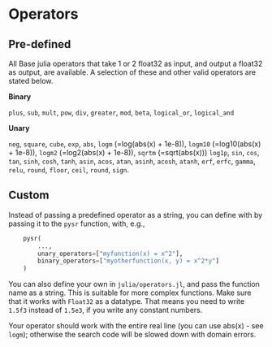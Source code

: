# Operators

## Pre-defined

All Base julia operators that take 1 or 2 float32 as input,
and output a float32 as output, are available. A selection
of these and other valid operators are stated below.

**Binary**

`plus`, `sub`, `mult`, `pow`, `div`, `greater`, `mod`, `beta`, `logical_or`,
`logical_and`

**Unary**

`neg`,
`square`,
`cube`,
`exp`,
`abs`,
`logm` (=log(abs(x) + 1e-8)),
`logm10` (=log10(abs(x) + 1e-8)),
`logm2` (=log2(abs(x) + 1e-8)),
`sqrtm` (=sqrt(abs(x)))
`log1p`,
`sin`,
`cos`,
`tan`,
`sinh`,
`cosh`,
`tanh`,
`asin`,
`acos`,
`atan`,
`asinh`,
`acosh`,
`atanh`,
`erf`,
`erfc`,
`gamma`,
`relu`,
`round`,
`floor`,
`ceil`,
`round`,
`sign`.

## Custom

Instead of passing a predefined operator as a string,
you can define with by passing it to the `pysr` function, with, e.g.,

```python
    pysr(
        ...,
        unary_operators=["myfunction(x) = x^2"],
        binary_operators=["myotherfunction(x, y) = x^2*y"]
    )
```


You can also define your own in `julia/operators.jl`,
and pass the function name as a string. This is suitable
for more complex functions. Make sure that it works with
`Float32` as a datatype. That means you need to write `1.5f3`
instead of `1.5e3`, if you write any constant numbers.

Your operator should work with the entire real line (you can use
abs(x) - see `logm`); otherwise
the search code will be slowed down with domain errors.


